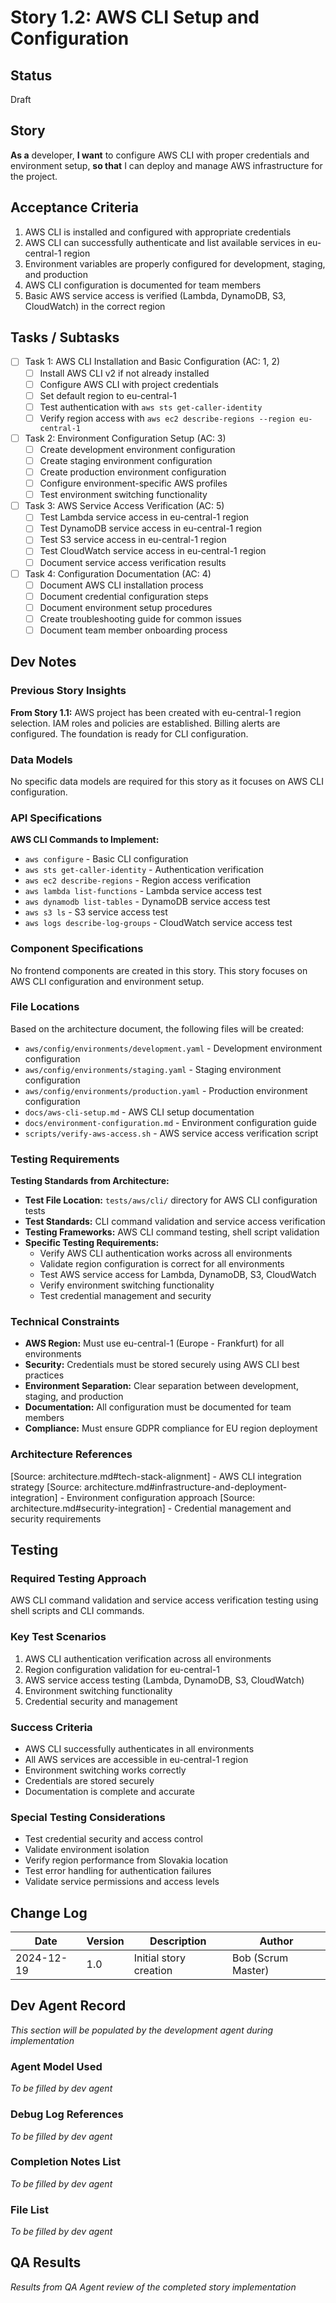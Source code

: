 # Story 1.2: AWS CLI Setup and Configuration

## Status
Draft

## Story
**As a** developer,
**I want** to configure AWS CLI with proper credentials and environment setup,
**so that** I can deploy and manage AWS infrastructure for the project.

## Acceptance Criteria
1. AWS CLI is installed and configured with appropriate credentials
2. AWS CLI can successfully authenticate and list available services in eu-central-1 region
3. Environment variables are properly configured for development, staging, and production
4. AWS CLI configuration is documented for team members
5. Basic AWS service access is verified (Lambda, DynamoDB, S3, CloudWatch) in the correct region

## Tasks / Subtasks
- [ ] Task 1: AWS CLI Installation and Basic Configuration (AC: 1, 2)
  - [ ] Install AWS CLI v2 if not already installed
  - [ ] Configure AWS CLI with project credentials
  - [ ] Set default region to eu-central-1
  - [ ] Test authentication with `aws sts get-caller-identity`
  - [ ] Verify region access with `aws ec2 describe-regions --region eu-central-1`
- [ ] Task 2: Environment Configuration Setup (AC: 3)
  - [ ] Create development environment configuration
  - [ ] Create staging environment configuration
  - [ ] Create production environment configuration
  - [ ] Configure environment-specific AWS profiles
  - [ ] Test environment switching functionality
- [ ] Task 3: AWS Service Access Verification (AC: 5)
  - [ ] Test Lambda service access in eu-central-1 region
  - [ ] Test DynamoDB service access in eu-central-1 region
  - [ ] Test S3 service access in eu-central-1 region
  - [ ] Test CloudWatch service access in eu-central-1 region
  - [ ] Document service access verification results
- [ ] Task 4: Configuration Documentation (AC: 4)
  - [ ] Document AWS CLI installation process
  - [ ] Document credential configuration steps
  - [ ] Document environment setup procedures
  - [ ] Create troubleshooting guide for common issues
  - [ ] Document team member onboarding process

## Dev Notes

### Previous Story Insights
**From Story 1.1:** AWS project has been created with eu-central-1 region selection. IAM roles and policies are established. Billing alerts are configured. The foundation is ready for CLI configuration.

### Data Models
No specific data models are required for this story as it focuses on AWS CLI configuration.

### API Specifications
**AWS CLI Commands to Implement:**
- `aws configure` - Basic CLI configuration
- `aws sts get-caller-identity` - Authentication verification
- `aws ec2 describe-regions` - Region access verification
- `aws lambda list-functions` - Lambda service access test
- `aws dynamodb list-tables` - DynamoDB service access test
- `aws s3 ls` - S3 service access test
- `aws logs describe-log-groups` - CloudWatch service access test

### Component Specifications
No frontend components are created in this story. This story focuses on AWS CLI configuration and environment setup.

### File Locations
Based on the architecture document, the following files will be created:
- `aws/config/environments/development.yaml` - Development environment configuration
- `aws/config/environments/staging.yaml` - Staging environment configuration
- `aws/config/environments/production.yaml` - Production environment configuration
- `docs/aws-cli-setup.md` - AWS CLI setup documentation
- `docs/environment-configuration.md` - Environment configuration guide
- `scripts/verify-aws-access.sh` - AWS service access verification script

### Testing Requirements
**Testing Standards from Architecture:**
- **Test File Location:** `tests/aws/cli/` directory for AWS CLI configuration tests
- **Test Standards:** CLI command validation and service access verification
- **Testing Frameworks:** AWS CLI command testing, shell script validation
- **Specific Testing Requirements:**
  - Verify AWS CLI authentication works across all environments
  - Validate region configuration is correct for all environments
  - Test AWS service access for Lambda, DynamoDB, S3, CloudWatch
  - Verify environment switching functionality
  - Test credential management and security

### Technical Constraints
- **AWS Region:** Must use eu-central-1 (Europe - Frankfurt) for all environments
- **Security:** Credentials must be stored securely using AWS CLI best practices
- **Environment Separation:** Clear separation between development, staging, and production
- **Documentation:** All configuration must be documented for team members
- **Compliance:** Must ensure GDPR compliance for EU region deployment

### Architecture References
[Source: architecture.md#tech-stack-alignment] - AWS CLI integration strategy
[Source: architecture.md#infrastructure-and-deployment-integration] - Environment configuration approach
[Source: architecture.md#security-integration] - Credential management and security requirements

## Testing
### Required Testing Approach
AWS CLI command validation and service access verification testing using shell scripts and CLI commands.

### Key Test Scenarios
1. AWS CLI authentication verification across all environments
2. Region configuration validation for eu-central-1
3. AWS service access testing (Lambda, DynamoDB, S3, CloudWatch)
4. Environment switching functionality
5. Credential security and management

### Success Criteria
- AWS CLI successfully authenticates in all environments
- All AWS services are accessible in eu-central-1 region
- Environment switching works correctly
- Credentials are stored securely
- Documentation is complete and accurate

### Special Testing Considerations
- Test credential security and access control
- Validate environment isolation
- Verify region performance from Slovakia location
- Test error handling for authentication failures
- Validate service permissions and access levels

## Change Log
| Date | Version | Description | Author |
|------|---------|-------------|---------|
| 2024-12-19 | 1.0 | Initial story creation | Bob (Scrum Master) |

## Dev Agent Record
*This section will be populated by the development agent during implementation*

### Agent Model Used
*To be filled by dev agent*

### Debug Log References
*To be filled by dev agent*

### Completion Notes List
*To be filled by dev agent*

### File List
*To be filled by dev agent*

## QA Results
*Results from QA Agent review of the completed story implementation*

